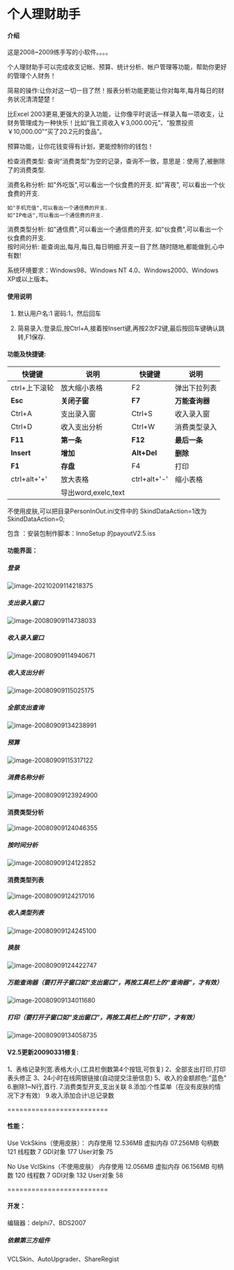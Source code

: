 # 个人理财助手

#### 介绍
这是2008~2009练手写的小软件。。。。

个人理财助手可以完成收支记帐、预算、统计分析、帐户管理等功能，帮助你更好的管理个人财务！

简易的操作:让你对这一切一目了然！报表分析功能更能让你对每年,每月每日的财务状况清清楚楚！

比Excel 2003更易,更强大的录入功能，让你像平时说话一样录入每一项收支，让财务管理成为一种快乐！比如“我工资收入￥3,000.00元”、“股票投资￥10,000.00”“买了20.2元的食品”。

预算功能，让你花钱变得有计划，更能控制你的钱包！


检查消费类型:
    查询“消费类型”为空的记录，查询不一致，意思是：使用了,被删除了的消费类型.

消费名称分析:
    如"外吃饭",可以看出一个伙食费的开支.
    如"宵夜",  可以看出一个伙食费的开支.

    如"手机充值",可以看出一个通信费的开支.     
    如"IP电话",可以看出一个通信费的开支.     

消费类型分析:
    如"通信费",可以看出一个通信费的开支.
    如"伙食费",可以看出一个伙食费的开支.     
按时间分析:
   能查询出,每月,每日,每日明细.开支一目了然.随时随地,都能做到,心中有数!

系统环境要求：Windows98、Windows NT 4.0、Windows2000、Windows XP或以上版本。



#### 使用说明

1. 默认用户名:1  密码:1，然后回车

2. 简易录入:登录后,按Ctrl+A,接着按Insert键,再按2次F2键,最后按回车键确认跳转,F1保存.

   

#### 功能及快捷键:

| 快键键        | 说明                | 快键键       | 说明           |
| ------------- | ------------------- | ------------ | -------------- |
| ctrl+上下滚轮 | 放大缩小表格        | F2           | 弹出下拉列表   |
| **Esc**       | **关闭子窗**        | **F7**       | **万能查询器** |
| Ctrl+A        | 支出录入窗          | Ctrl+S       | 收入录入窗     |
| Ctrl+D        | 收入支出分析        | Ctrl+W       | 消费类型录入   |
| **F11**       | **第一条**          | **F12**      | **最后一条**   |
| **Insert**    | **增加**            | **Alt+Del**  | **删除**       |
| **F1**        | **存盘**            | F4           | 打印           |
| ctrl+alt+'+'  | 放大表格            | ctrl+alt+'-' | 缩小表格       |
|               | 导出word,exelc,text |              |                |

   不使用皮肤,可以把目录PersonInOut.ini文件中的
   SkindDataAction=1改为SkindDataAction=0; 

包含 ：安装包制作脚本：InnoSetup 的payoutV2.5.iss

#### 功能界面：

##### 登录

![image-20210209114218375](README.assets/image-20210209114218375.png)

##### 支出录入窗口

![image-20080909114738033](README.assets/image-20080909134011680.png)



##### 收入录入窗口

![image-20080909114940671](README.assets/image-20080909114940671.png)

##### 收入支出分析

![image-20080909115025175](README.assets/image-20080909115025175.png)



##### 全部支出查询

![image-20080909134238991](README.assets/image-20080909134238991.png)

##### 预算

![image-20080909115317122](README.assets/image-20080909115317122.png)



##### 消费名称分析

![image-20080909123924900](README.assets/image-20080909123924900.png)



#### 消费类型分析

![image-20080909124046355](README.assets/image-20080909124046355.png)



##### 按时间分析

![image-20080909124122852](README.assets/image-20080909124122852.png)

#### 消费类型列表

![image-20080909124217016](README.assets/image-20080909124217016.png)



##### 收入类型列表

![image-20080909124245100](README.assets/image-20080909124245100.png)



##### 换肤

![image-20080909124422747](README.assets/image-20080909124422747.png)



##### 万能查询器（要打开子窗口如“支出窗口”，再按工具栏上的“查询器”，才有效）

![image-20080909134011680](README.assets/image-20080909134011680.png)



##### 打印（要打开子窗口如“支出窗口”，再按工具栏上的“打印”，才有效）

![image-20080909134058735](README.assets/image-20080909134058735.png)



#### V2.5更新20090331修复:
  1、表格记录列宽.表格大小,(工具栏倒数第4个按钮,可恢复)
  2、全部支出打印,打印表头修正
  3、24小时在线网银链接(自动提交注册信息)
  5、收入的金额颜色:"蓝色"
  6.删除1~N行,首行.
  7.消费类型开支,支出关联
  8.添加:个性菜单（在没有皮肤的情况下才有效）
  9.收入添加合计\总记录数

=========================



#### 性能：

Use VckSkins（使用皮肤）：
内存使用  12.536MB
虚拟内存  07.256MB
句柄数    121
线程数    7
GDI对象   177
User对象  75 

No Use VclSkins（不使用皮肤）
内存使用  12.056MB
虚拟内存  06.156MB
句柄数    120
线程数    7
GDI对象   132
User对象  58 

=========================



#### 开发：

编辑器：delphi7、BDS2007

##### 依赖第三方组件

VCLSkin、AutoUpgrader、ShareRegist